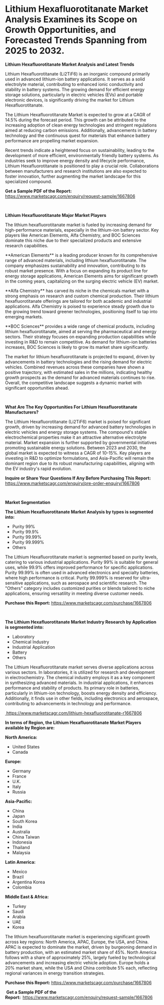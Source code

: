 <p><h1>Lithium Hexafluorotitanate Market Analysis Examines its Scope on Growth Opportunities, and Forecasted Trends Spanning from 2025 to 2032.</h1></p><p><strong>Lithium Hexafluorotitanate Market Analysis and Latest Trends</strong></p>
<p><p>Lithium Hexafluorotitanate (Li2TiF6) is an inorganic compound primarily used in advanced lithium-ion battery applications. It serves as a solid electrolyte material, contributing to enhanced ionic conductivity and stability in battery systems. The growing demand for efficient energy storage solutions, particularly in electric vehicles (EVs) and portable electronic devices, is significantly driving the market for Lithium Hexafluorotitanate.</p><p>The Lithium Hexafluorotitanate Market is expected to grow at a CAGR of 14.5% during the forecast period. This growth can be attributed to the increasing adoption of clean energy technologies and stringent regulations aimed at reducing carbon emissions. Additionally, advancements in battery technology and the continuous quest for materials that enhance battery performance are propelling market expansion.</p><p>Recent trends indicate a heightened focus on sustainability, leading to the development of more efficient, environmentally friendly battery systems. As industries seek to improve energy density and lifecycle performance, Lithium Hexafluorotitanate is positioned to play a crucial role. Collaborations between manufacturers and research institutions are also expected to foster innovation, further augmenting the market landscape for this specialized compound.</p></p>
<p><strong>Get a Sample PDF of the Report:&nbsp;</strong> <a href="https://www.marketscagr.com/enquiry/request-sample/1667806?utm_campaign=3037&utm_medium=2&utm_source=Github&utm_content=ia&utm_term=19042025&utm_id=lithium-hexafluorotitanate">https://www.marketscagr.com/enquiry/request-sample/1667806</a></p>
<p>&nbsp;</p>
<p><strong>Lithium Hexafluorotitanate Major Market Players</strong></p>
<p><p>The lithium hexafluorotitanate market is fueled by increasing demand for high-performance materials, especially in the lithium-ion battery sector. Key players like American Elements, Alfa Chemistry, and BOC Sciences dominate this niche due to their specialized products and extensive research capabilities.</p><p>**American Elements** is a leading producer known for its comprehensive range of advanced materials, including lithium hexafluorotitanate. The company emphasizes sustainability and innovation, contributing to its robust market presence. With a focus on expanding its product line for energy storage applications, American Elements aims for significant growth in the coming years, capitalizing on the surging electric vehicle (EV) market.</p><p>**Alfa Chemistry** has carved its niche in the chemicals market with a strong emphasis on research and custom chemical production. Their lithium hexafluorotitanate offerings are tailored for both academic and industrial applications. Alfa Chemistry is poised to experience steady growth due to the growing trend toward greener technologies, positioning itself to tap into emerging markets.</p><p>**BOC Sciences** provides a wide range of chemical products, including lithium hexafluorotitanate, aimed at serving the pharmaceutical and energy sectors. Their strategy focuses on expanding production capabilities while investing in R&D to remain competitive. As demand for lithium-ion batteries increases, BOC Sciences is likely to grow its market share significantly.</p><p>The market for lithium hexafluorotitanate is projected to expand, driven by advancements in battery technologies and the rising demand for electric vehicles. Combined revenues across these companies have shown a positive trajectory, with estimated sales in the millions, indicating healthy growth prospects as the demand for advanced materials continues to rise. Overall, the competitive landscape suggests a dynamic market with significant opportunities ahead.</p></p>
<p>&nbsp;</p>
<p><strong>What Are The Key Opportunities For Lithium Hexafluorotitanate Manufacturers?</strong></p>
<p><p>The Lithium Hexafluorotitanate (Li2TiF6) market is poised for significant growth, driven by increasing demand for advanced battery technologies in electric vehicles and energy storage systems. The compound's stable electrochemical properties make it an attractive alternative electrolyte material. Market expansion is further supported by governmental initiatives promoting sustainable energy solutions. Between 2023 and 2030, the global market is expected to witness a CAGR of 10-15%. Key players are investing in R&D to optimize formulations, and Asia-Pacific will remain the dominant region due to its robust manufacturing capabilities, aligning with the EV industry's rapid evolution.</p></p>
<p><strong>Inquire or Share Your Questions If Any Before Purchasing This Report:</strong> <a href="https://www.marketscagr.com/enquiry/pre-order-enquiry/1667806?utm_campaign=3037&utm_medium=2&utm_source=Github&utm_content=ia&utm_term=19042025&utm_id=lithium-hexafluorotitanate">https://www.marketscagr.com/enquiry/pre-order-enquiry/1667806</a></p>
<p>&nbsp;</p>
<p><strong>Market Segmentation</strong></p>
<p><strong>The Lithium Hexafluorotitanate Market Analysis by types is segmented into:</strong></p>
<p><ul><li>Purity 99%</li><li>Purity 99.9%</li><li>Purity 99.99%</li><li>Purity 99.999%</li><li>Others</li></ul></p>
<p><p>The Lithium Hexafluorotitanate market is segmented based on purity levels, catering to various industrial applications. Purity 99% is suitable for general uses, while 99.9% offers improved performance for specific applications. Purity 99.99% is often used in advanced electronics and specialty batteries, where high performance is critical. Purity 99.999% is reserved for ultra-sensitive applications, such as aerospace and scientific research. The "Others" category includes customized purities or blends tailored to niche applications, ensuring versatility in meeting diverse customer needs.</p></p>
<p><strong>Purchase this Report:&nbsp;</strong><a href="https://www.marketscagr.com/purchase/1667806?utm_campaign=3037&utm_medium=2&utm_source=Github&utm_content=ia&utm_term=19042025&utm_id=lithium-hexafluorotitanate">https://www.marketscagr.com/purchase/1667806</a></p>
<p>&nbsp;</p>
<p><strong>The Lithium Hexafluorotitanate Market Industry Research by Application is segmented into:</strong></p>
<p><ul><li>Laboratory</li><li>Chemical Industry</li><li>Industrial Application</li><li>Battery</li><li>Others</li></ul></p>
<p><p>The Lithium Hexafluorotitanate market serves diverse applications across various sectors. In laboratories, it is utilized for research and development in electrochemistry. The chemical industry employs it as a key component in synthesizing advanced materials. In industrial applications, it enhances performance and stability of products. Its primary role in batteries, particularly in lithium-ion technology, boosts energy density and efficiency. Additionally, it finds use in other fields, including electronics and aerospace, contributing to advancements in technology and performance.</p></p>
<p><a href="https://www.marketscagr.com/lithium-hexafluorotitanate-r1667806?utm_campaign=3037&utm_medium=2&utm_source=Github&utm_content=ia&utm_term=19042025&utm_id=lithium-hexafluorotitanate">&nbsp;https://www.marketscagr.com/lithium-hexafluorotitanate-r1667806</a></p>
<p><strong>In terms of Region, the Lithium Hexafluorotitanate Market Players available by Region are:</strong></p>
<p>
    <p> <strong> North America: </strong>
        <ul>
            <li>United States</li>
            <li>Canada</li>
        </ul>
        </p> 
    <p> <strong> Europe: </strong>
        <ul>
            <li>Germany</li>
            <li>France</li>
            <li>U.K.</li>
            <li>Italy</li>
            <li>Russia</li>
        </ul>
        </p> 
    <p> <strong> Asia-Pacific: </strong>
        <ul>
            <li>China</li>
            <li>Japan</li>
            <li>South Korea</li>
            <li>India</li>
            <li>Australia</li>
            <li>China Taiwan</li>
            <li>Indonesia</li>
            <li>Thailand</li>
            <li>Malaysia</li>
        </ul>
        </p> 
    <p> <strong> Latin America: </strong>
        <ul>
            <li>Mexico</li>
            <li>Brazil</li>
            <li>Argentina Korea</li>
            <li>Colombia</li>
        </ul>
        </p> 
    <p> <strong> Middle East & Africa: </strong>
        <ul>
            <li>Turkey</li>
            <li>Saudi</li>
            <li>Arabia</li>
            <li>UAE</li>
            <li>Korea</li>
        </ul>
    </p>
    </p>
<p><p>The lithium hexafluorotitanate market is experiencing significant growth across key regions: North America, APAC, Europe, the USA, and China. APAC is expected to dominate the market, driven by burgeoning demand in battery production, with an estimated market share of 45%. North America follows with a share of approximately 25%, largely fueled by technological advancements and increasing electric vehicle adoption. Europe holds a 20% market share, while the USA and China contribute 5% each, reflecting regional variances in energy transition strategies.</p></p>
<p><strong>Purchase this Report: </strong><a href="https://www.marketscagr.com/purchase/1667806?utm_campaign=3037&utm_medium=2&utm_source=Github&utm_content=ia&utm_term=19042025&utm_id=lithium-hexafluorotitanate">https://www.marketscagr.com/purchase/1667806</a></p>
<p>&nbsp;<strong>Get a Sample PDF of the Report:&nbsp;&nbsp;</strong><a href="https://www.marketscagr.com/enquiry/request-sample/1667806?utm_campaign=3037&utm_medium=2&utm_source=Github&utm_content=ia&utm_term=19042025&utm_id=lithium-hexafluorotitanate">https://www.marketscagr.com/enquiry/request-sample/1667806</a></p>
<p><strong></strong></p>
<p><p></p><p></p><p></p></p>